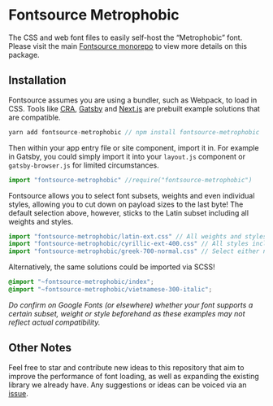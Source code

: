 # Fontsource Metrophobic

The CSS and web font files to easily self-host the “Metrophobic” font. Please visit the main [Fontsource monorepo](https://github.com/DecliningLotus/fontsource) to view more details on this package.

## Installation

Fontsource assumes you are using a bundler, such as Webpack, to load in CSS. Tools like [CRA](https://create-react-app.dev/), [Gatsby](https://www.gatsbyjs.org/) and [Next.js](https://nextjs.org/) are prebuilt example solutions that are compatible.

```javascript
yarn add fontsource-metrophobic // npm install fontsource-metrophobic
```

Then within your app entry file or site component, import it in. For example in Gatsby, you could simply import it into your `layout.js` component or `gatsby-browser.js` for limited circumstances.

```javascript
import "fontsource-metrophobic" //require("fontsource-metrophobic")
```

Fontsource allows you to select font subsets, weights and even individual styles, allowing you to cut down on payload sizes to the last byte! The default selection above, however, sticks to the Latin subset including all weights and styles.

```javascript
import "fontsource-metrophobic/latin-ext.css" // All weights and styles included.
import "fontsource-metrophobic/cyrillic-ext-400.css" // All styles included.
import "fontsource-metrophobic/greek-700-normal.css" // Select either normal or italic.
```

Alternatively, the same solutions could be imported via SCSS!

```scss
@import "~fontsource-metrophobic/index";
@import "~fontsource-metrophobic/vietnamese-300-italic";
```

_Do confirm on Google Fonts (or elsewhere) whether your font supports a certain subset, weight or style beforehand as these examples may not reflect actual compatibility._

## Other Notes

Feel free to star and contribute new ideas to this repository that aim to improve the performance of font loading, as well as expanding the existing library we already have. Any suggestions or ideas can be voiced via an [issue](https://github.com/DecliningLotus/fontsource/issues).
